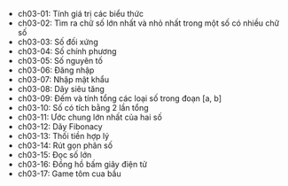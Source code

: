 - ch03-01: Tính giá trị các biểu thức
- ch03-02: Tìm ra chữ số lớn nhất và nhỏ nhất trong một số có nhiều chữ số
- ch03-03: Số đối xứng
- ch03-04: Số chính phương
- ch03-05: Số nguyên tố
- ch03-06: Đăng nhập
- ch03-07: Nhập mật khẩu
- ch03-08: Dãy siêu tăng
- ch03-09: Đếm và tính tổng các loại số trong đoạn [a, b]
- ch03-10: Số có tích bằng 2 lần tổng
- ch03-11: Ước chung lớn nhất của hai số
- ch03-12: Dãy Fibonacy
- ch03-13: Thối tiền hợp lý
- ch03-14: Rút gọn phân số
- ch03-15: Đọc số lớn
- ch03-16: Đồng hồ bấm giây điện tử
- ch03-17: Game tôm cua bầu